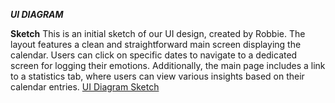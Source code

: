 ***UI DIAGRAM***

**Sketch**
This is an initial sketch of our UI design, created by Robbie. The layout features a 
clean and straightforward main screen displaying the calendar. Users can click on specific 
dates to navigate to a dedicated screen for logging their emotions. Additionally, the main page 
includes a link to a statistics tab, where users can view various insights based 
on their calendar entries.
[UI Diagram Sketch](https://imgur.com/a/FeMPpyk)
